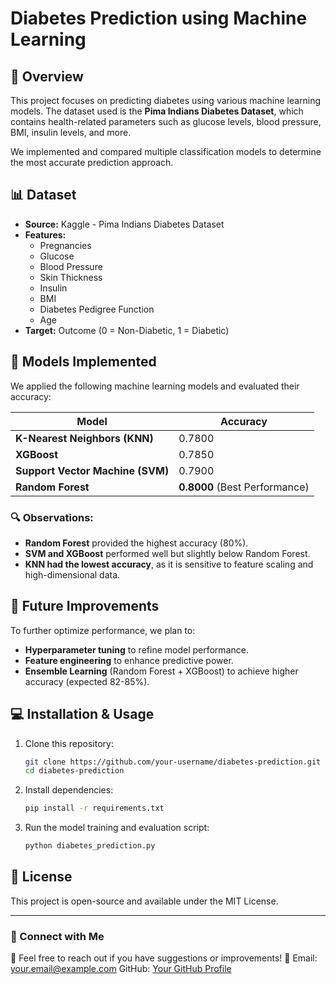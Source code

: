 # Diabetes Prediction using Machine Learning

## 📌 Overview
This project focuses on predicting diabetes using various machine learning models. The dataset used is the **Pima Indians Diabetes Dataset**, which contains health-related parameters such as glucose levels, blood pressure, BMI, insulin levels, and more.

We implemented and compared multiple classification models to determine the most accurate prediction approach.

## 📊 Dataset
- **Source:** Kaggle - Pima Indians Diabetes Dataset
- **Features:**
  - Pregnancies
  - Glucose
  - Blood Pressure
  - Skin Thickness
  - Insulin
  - BMI
  - Diabetes Pedigree Function
  - Age
- **Target:** Outcome (0 = Non-Diabetic, 1 = Diabetic)

## 🚀 Models Implemented
We applied the following machine learning models and evaluated their accuracy:

| **Model**          | **Accuracy** |
|--------------------|-------------|
| **K-Nearest Neighbors (KNN)** | 0.7800 |
| **XGBoost**       | 0.7850 |
| **Support Vector Machine (SVM)** | 0.7900 |
| **Random Forest** | **0.8000** (Best Performance) |

### 🔍 Observations:
- **Random Forest** provided the highest accuracy (80%).
- **SVM and XGBoost** performed well but slightly below Random Forest.
- **KNN had the lowest accuracy**, as it is sensitive to feature scaling and high-dimensional data.

## 📌 Future Improvements
To further optimize performance, we plan to:
- **Hyperparameter tuning** to refine model performance.
- **Feature engineering** to enhance predictive power.
- **Ensemble Learning** (Random Forest + XGBoost) to achieve higher accuracy (expected 82-85%).

## 💻 Installation & Usage
1. Clone this repository:
   ```bash
   git clone https://github.com/your-username/diabetes-prediction.git
   cd diabetes-prediction
   ```
2. Install dependencies:
   ```bash
   pip install -r requirements.txt
   ```
3. Run the model training and evaluation script:
   ```bash
   python diabetes_prediction.py
   ```

## 📜 License
This project is open-source and available under the MIT License.

---
### 🔗 Connect with Me
💬 Feel free to reach out if you have suggestions or improvements!
📧 Email: your.email@example.com
GitHub: [Your GitHub Profile](https://github.com/your-username/)

